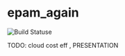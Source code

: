 # epam_again 
![Build Statuse](https://github.com/runalsh/epam_again/actions/workflows/snake.yml/badge.svg)

TODO: cloud cost eff , PRESENTATION
